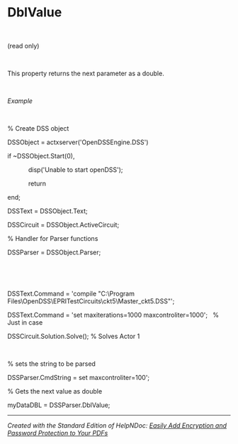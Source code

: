 # DblValue

&nbsp;

(read only)

&nbsp;

This property returns the next parameter as a double.

&nbsp;

*Example*

&nbsp;

% Create DSS object

DSSObject = actxserver('OpenDSSEngine.DSS')

if ~DSSObject.Start(0),

&nbsp; &nbsp; &nbsp; &nbsp; &nbsp; &nbsp; disp('Unable to start openDSS');

&nbsp; &nbsp; &nbsp; &nbsp; &nbsp; &nbsp; return

end;

DSSText = DSSObject.Text;

DSSCircuit = DSSObject.ActiveCircuit;

% Handler for Parser functions

DSSParser = DSSObject.Parser;

&nbsp;

&nbsp;

DSSText.Command = 'compile "C:\\Program Files\\OpenDSS\\EPRITestCircuits\\ckt5\\Master\_ckt5.DSS"';

DSSText.Command = 'set maxiterations=1000 maxcontroliter=1000'; &nbsp; % Just in case

DSSCircuit.Solution.Solve(); % Solves Actor 1

&nbsp;

% sets the string to be parsed

DSSParser.CmdString = set maxcontroliter=100';

% Gets the next value as double

myDataDBL = DSSParser.DblValue;

***
_Created with the Standard Edition of HelpNDoc: [Easily Add Encryption and Password Protection to Your PDFs](<https://www.helpndoc.com/step-by-step-guides/how-to-generate-an-encrypted-password-protected-pdf-document/>)_
